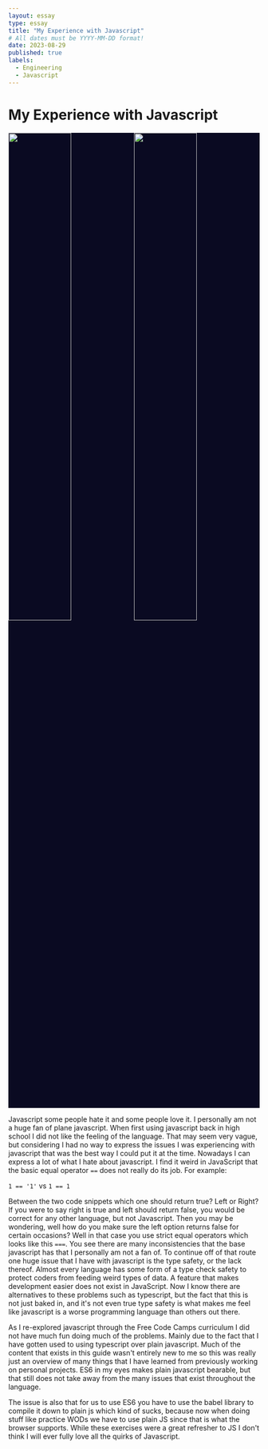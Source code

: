 ```yaml
---
layout: essay
type: essay
title: "My Experience with Javascript"
# All dates must be YYYY-MM-DD format!
date: 2023-08-29
published: true
labels:
  - Engineering
  - Javascript
---
```

<h1>My Experience with Javascript</h1>
<div style="background-color:#0A0A22; overflow: hidden">
<img width="50%" style="float: left;" src="https://upload.wikimedia.org/wikipedia/commons/6/6a/JavaScript-logo.png"/>
<img width="50%" src="https://design-style-guide.freecodecamp.org/downloads/fcc_primary_small.jpg"/>
</div>

<p> Javascript some people hate it and some people love it. I personally am not a huge fan of plane javascript. When first using javascript back in high school I did not like the feeling of the language. That may seem very vague, but considering I had no way to express the issues I was experiencing with javascript that was the best way I could put it at the time. Nowadays I can express a lot of what I hate about javascript. I find it weird in JavaScript that the basic equal operator <code>==</code> does not really do its job. For example:</p>

<code>1 == '1'</code> vs <code>1 == 1 </code>

<p> Between the two code snippets which one should return true? Left or Right? If you were to say right is true and left should return false, you would be correct for any other language, but not Javascript. Then you may be wondering, well how do you make sure the left option returns false for certain occasions? Well in that case you use strict equal operators which looks like this <code>===</code>. You see there are many inconsistencies that the base javascript has that I personally am not a fan of. To continue off of that route one huge issue that I have with javascript is the type safety, or the lack thereof. Almost every language has some form of a type check safety to protect coders from feeding weird types of data. A feature that makes development easier does not exist in JavaScript. Now I know there are alternatives to these problems such as typescript, but the fact that this is not just baked in, and it's not even true type safety is what makes me feel like javascript is a worse programming language than others out there.</p>

<p> As I re-explored javascript through the Free Code Camps curriculum I did not have much fun doing much of the problems. Mainly due to the fact that I have gotten used to using typescript over plain javascript. Much of the content that exists in this guide wasn't entirely new to me so this was really just an overview of many things that I have learned from previously working on personal projects. ES6 in my eyes makes plain javascript bearable, but that still does not take away from the many issues that exist throughout the language.</p>

<p>The issue is also that for us to use ES6 you have to use the babel library to compile it down to plain js which kind of sucks, because now when doing stuff like practice WODs we have to use plain JS since that is what the browser supports. While these exercises were a great refresher to JS I don't think I will ever fully love all the quirks of Javascript.</p>
